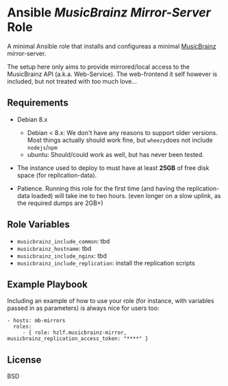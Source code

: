Ansible *MusicBrainz Mirror-Server* Role
========================================

A minimal Ansible role that installs and configureas a minimal [MusicBrainz](http://musicbrainz.org/) mirror-server.

The setup here only aims to provide mirrored/local access to the MusicBrainz API (a.k.a. Web-Service). The web-frontend it self however
is included, but not treated with too much love...


Requirements
------------

 - Debian 8.x
   + Debian < 8.x: We don't have any reasons to support older versions. Most things actually should work fine, but `wheezy`does not include `nodejs`/`npm`
   + ubuntu: Should/could work as well, but has never been tested.

 - The instance used to deploy to must have at least **25GB** of free disk space (for replication-data).
 - Patience. Running this role for the first time (and having the replication-data loaded) will take ine to two hours.
   (even longer on a slow uplink, as the required dumps are 2GB+)

Role Variables
--------------

- `musicbrainz_include_common`: tbd
- `musicbrainz_hostname`: tbd
- `musicbrainz_include_nginx`: tbd
- `musicbrainz_include_replication`: install the replication scripts


Example Playbook
----------------

Including an example of how to use your role (for instance, with variables passed in as parameters) is always nice for users too:

    - hosts: mb-mirrors
      roles:
         - { role: hzlf.musicbrainz-mirror, musicbrainz_replication_access_token: "****" }


License
-------

BSD
